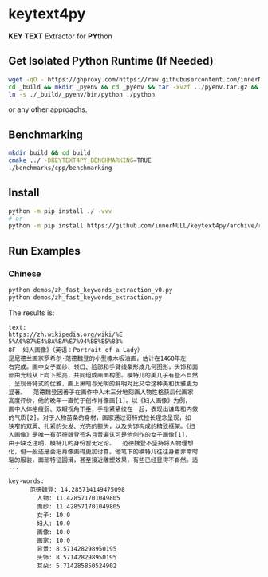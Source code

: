 # keytext4py
**KEY TEXT** Extractor for **PY**thon


## Get Isolated Python Runtime (If Needed)
```sh
wget -qO - https://ghproxy.com/https://raw.githubusercontent.com/innerNULL/pypack/main/pypack.sh | bash /dev/stdin pypack.json
cd _build && mkdir _pyenv && cd _pyenv && tar -xvzf ../pyenv.tar.gz && cd ../../
ln -s ./_build/_pyenv/bin/python ./python
```
or any other approachs.


## Benchmarking
```sh
mkdir build && cd build
cmake ../ -DKEYTEXT4PY_BENCHMARKING=TRUE
./benchmarks/cpp/benchmarking
```

## Install
```bash
python -m pip install ./ -vvv
# or
python -m pip install https://github.com/innerNULL/keytext4py/archive/refs/heads/main.zip -vvv
```


## Run Examples
### Chinese
```bash
python demos/zh_fast_keywords_extraction_v0.py
python demos/zh_fast_keywords_extraction.py
```
The results is: 
```
text:
https://zh.wikipedia.org/wiki/%E
5%A6%87%E4%BA%BA%E7%94%BB%E5%83%
8F  妇人画像》（英语：Portrait of a Lady）
是尼德兰画家罗希尔·范德魏登的小型橡木板油画，估计在1460年左
右完成。画中女子面纱、领口、脸部和手臂线条形成几何图形，头饰和面
部由光线从上向下照亮，共同组成画面构图。模特儿的美几乎有些不自然
，呈现哥特式的优雅，画上黑暗与光明的鲜明对比又令这种美和优雅更为
显著。  范德魏登因善于在画作中入木三分地刻画人物性格获后代画家
高度评价，他的晚年一直忙于创作肖像画[1]。以《妇人画像》为例，
画中人体格瘦弱、双眼视角下垂，手指紧紧绞在一起，表现出谦卑和内敛
的气质[2]。对于人物苗条的身材，画家通过哥特式拉长理念呈现，如
狭窄的双肩、扎紧的头发、光亮的额头，以及头饰构成的精致框架。《妇
人画像》是唯一有范德魏登签名且普遍认可是他创作的女子画像[1]，
由于缺乏注明，模特儿的身份暂无定论。  范德魏登不坚持将人物理想
化，但一般还是会把肖像画得更加讨喜。他笔下的模特儿往往身着非常时
髦的服装，面部特征圆滑，甚至接近雕塑效果，有些已经显得不自然。适
...

key-words:
      范德魏登: 14.285714149475098
        人物: 11.428571701049805
        面纱: 11.428571701049805
        女子: 10.0
        妇人: 10.0
        画像: 10.0
        画家: 10.0
        背景: 8.571428298950195
        头饰: 8.571428298950195
        耳朵: 5.714285850524902
```
